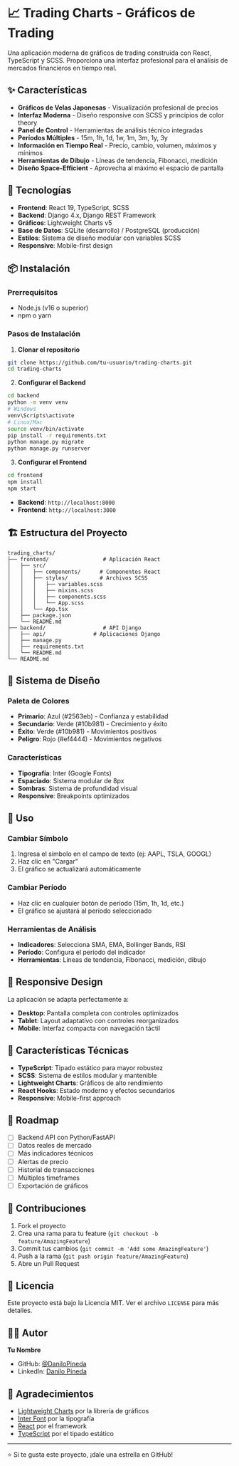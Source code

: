 # 📈 Trading Charts - Gráficos de Trading

Una aplicación moderna de gráficos de trading construida con React, TypeScript y SCSS. Proporciona una interfaz profesional para el análisis de mercados financieros en tiempo real.

## ✨ Características

- **Gráficos de Velas Japonesas** - Visualización profesional de precios
- **Interfaz Moderna** - Diseño responsive con SCSS y principios de color theory
- **Panel de Control** - Herramientas de análisis técnico integradas
- **Períodos Múltiples** - 15m, 1h, 1d, 1w, 1m, 3m, 1y, 3y
- **Información en Tiempo Real** - Precio, cambio, volumen, máximos y mínimos
- **Herramientas de Dibujo** - Líneas de tendencia, Fibonacci, medición
- **Diseño Space-Efficient** - Aprovecha al máximo el espacio de pantalla

## 🚀 Tecnologías

- **Frontend**: React 19, TypeScript, SCSS
- **Backend**: Django 4.x, Django REST Framework
- **Gráficos**: Lightweight Charts v5
- **Base de Datos**: SQLite (desarrollo) / PostgreSQL (producción)
- **Estilos**: Sistema de diseño modular con variables SCSS
- **Responsive**: Mobile-first design

## 📦 Instalación

### Prerrequisitos

- Node.js (v16 o superior)
- npm o yarn

### Pasos de Instalación

1. **Clonar el repositorio**

```bash
git clone https://github.com/tu-usuario/trading-charts.git
cd trading-charts
```

2. **Configurar el Backend**

```bash
cd backend
python -m venv venv
# Windows
venv\Scripts\activate
# Linux/Mac
source venv/bin/activate
pip install -r requirements.txt
python manage.py migrate
python manage.py runserver
```

3. **Configurar el Frontend**

```bash
cd frontend
npm install
npm start
```

- **Backend**: `http://localhost:8000`
- **Frontend**: `http://localhost:3000`

## 🏗️ Estructura del Proyecto

```
trading_charts/
├── frontend/                 # Aplicación React
│   ├── src/
│   │   ├── components/      # Componentes React
│   │   ├── styles/          # Archivos SCSS
│   │   │   ├── variables.scss
│   │   │   ├── mixins.scss
│   │   │   ├── components.scss
│   │   │   └── App.scss
│   │   └── App.tsx
│   ├── package.json
│   └── README.md
├── backend/                  # API Django
│   ├── api/               # Aplicaciones Django
│   ├── manage.py
│   ├── requirements.txt
│   └── README.md
└── README.md
```

## 🎨 Sistema de Diseño

### Paleta de Colores

- **Primario**: Azul (#2563eb) - Confianza y estabilidad
- **Secundario**: Verde (#10b981) - Crecimiento y éxito
- **Éxito**: Verde (#10b981) - Movimientos positivos
- **Peligro**: Rojo (#ef4444) - Movimientos negativos

### Características

- **Tipografía**: Inter (Google Fonts)
- **Espaciado**: Sistema modular de 8px
- **Sombras**: Sistema de profundidad visual
- **Responsive**: Breakpoints optimizados

## 🔧 Uso

### Cambiar Símbolo

1. Ingresa el símbolo en el campo de texto (ej: AAPL, TSLA, GOOGL)
2. Haz clic en "Cargar"
3. El gráfico se actualizará automáticamente

### Cambiar Período

- Haz clic en cualquier botón de período (15m, 1h, 1d, etc.)
- El gráfico se ajustará al período seleccionado

### Herramientas de Análisis

- **Indicadores**: Selecciona SMA, EMA, Bollinger Bands, RSI
- **Período**: Configura el período del indicador
- **Herramientas**: Líneas de tendencia, Fibonacci, medición, dibujo

## 📱 Responsive Design

La aplicación se adapta perfectamente a:

- **Desktop**: Pantalla completa con controles optimizados
- **Tablet**: Layout adaptativo con controles reorganizados
- **Mobile**: Interfaz compacta con navegación táctil

## 🎯 Características Técnicas

- **TypeScript**: Tipado estático para mayor robustez
- **SCSS**: Sistema de estilos modular y mantenible
- **Lightweight Charts**: Gráficos de alto rendimiento
- **React Hooks**: Estado moderno y efectos secundarios
- **Responsive**: Mobile-first approach

## 🔮 Roadmap

- [ ] Backend API con Python/FastAPI
- [ ] Datos reales de mercado
- [ ] Más indicadores técnicos
- [ ] Alertas de precio
- [ ] Historial de transacciones
- [ ] Múltiples timeframes
- [ ] Exportación de gráficos

## 🤝 Contribuciones

1. Fork el proyecto
2. Crea una rama para tu feature (`git checkout -b feature/AmazingFeature`)
3. Commit tus cambios (`git commit -m 'Add some AmazingFeature'`)
4. Push a la rama (`git push origin feature/AmazingFeature`)
5. Abre un Pull Request

## 📄 Licencia

Este proyecto está bajo la Licencia MIT. Ver el archivo `LICENSE` para más detalles.

## 👨‍💻 Autor

**Tu Nombre**

- GitHub: [@DaniloPineda](https://github.com/DaniloPineda)
- LinkedIn: [Danilo Pineda](https://www.linkedin.com/in/danilopineda93/)

## 🙏 Agradecimientos

- [Lightweight Charts](https://github.com/tradingview/lightweight-charts) por la librería de gráficos
- [Inter Font](https://rsms.me/inter/) por la tipografía
- [React](https://reactjs.org/) por el framework
- [TypeScript](https://www.typescriptlang.org/) por el tipado estático

---

⭐ Si te gusta este proyecto, ¡dale una estrella en GitHub!
